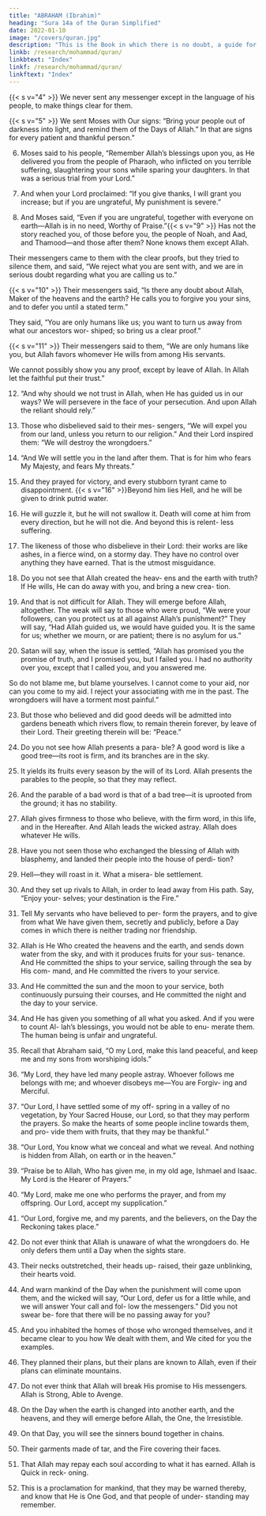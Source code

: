```yaml
---
title: "ABRAHAM (Ibrahim)"
heading: "Sura 14a of the Quran Simplified"
date: 2022-01-10
image: "/covers/quran.jpg"
description: "This is the Book in which there is no doubt, a guide for the righteous."
linkb: /research/mohammad/quran/
linkbtext: "Index"
linkf: /research/mohammad/quran/
linkftext: "Index"
---
```




<!-- 1. Alif, Lam, Ra. A Scripture that We revealed
to you, that you may bring humanity from
darkness to light—with the permission of
their Lord—to the path of the Almighty, the
Praiseworthy.{{< s v="2" >}}  Allah—to whom belongs what is in the
heavens and the earth. And woe to the disbe-
lievers from a severe torment.{{< s v="3" >}}  Those who prefer the present life to the
Hereafter, and repel from the path of Allah,
and seek to make it crooked—these are far
astray. -->
{{< s v="4" >}}  We never sent any messenger except in the language of his people, to make things clear
for them. <!-- Allah leads astray whom He wills, and guides whom He wills. He is the Mighty,
the Wise. -->

{{< s v="5" >}}  We sent Moses with Our signs: “Bring your people out of darkness into light, and remind
them of the Days of Allah.” In that are signs for every patient and thankful person.”


6. Moses said to his people, “Remember Allah’s blessings upon you, as He delivered you from the people of Pharaoh, who inflicted on you terrible suffering, slaughtering your sons while sparing your daughters. In that was a serious trial from your Lord.”

7. And when your Lord proclaimed: “If you give thanks, I will grant you increase; but if
you are ungrateful, My punishment is severe.”

8. And Moses said, “Even if you are ungrateful, together with everyone on earth—Allah is in no need, Worthy of Praise.”{{< s v="9" >}}  Has not the story reached you, of those before you, the people of Noah, and Aad, and
Thamood—and those after them? None knows them except Allah. 

Their messengers came to them with the clear proofs, but they
tried to silence them, and said, “We reject
what you are sent with, and we are in serious
doubt regarding what you are calling us to.”

{{< s v="10" >}}  Their messengers said, “Is there any doubt about Allah, Maker of the heavens and the earth? He calls you to forgive you your sins, and to defer you until a stated term.” 

They said, “You are only humans like us; you want to turn us away from what our ancestors wor-
shiped; so bring us a clear proof.”

{{< s v="11" >}}  Their messengers said to them, “We are only humans like you, but Allah favors whomever He wills from among His servants.

We cannot possibly show you any proof, except by leave of Allah. In Allah let the faithful put their trust.”

12. “And why should we not trust in Allah,
when He has guided us in our ways? We will
persevere in the face of your persecution.
And upon Allah the reliant should rely.”
13. Those who disbelieved said to their mes-
sengers, “We will expel you from our land,
unless you return to our religion.” And their
Lord inspired them: “We will destroy the
wrongdoers.”
14. “And We will settle you in the land after
them. That is for him who fears My Majesty,
and fears My threats.”
15. And they prayed for victory, and every
stubborn tyrant came to disappointment.
{{< s v="16" >}}Beyond him lies Hell, and he will be given
to drink putrid water.
17. He will guzzle it, but he will not swallow it.
Death will come at him from every direction,
but he will not die. And beyond this is relent-
less suffering.
18. The likeness of those who disbelieve in
their Lord: their works are like ashes, in a
fierce wind, on a stormy day. They have no
control over anything they have earned. That
is the utmost misguidance.
19. Do you not see that Allah created the heav-
ens and the earth with truth? If He wills, He
can do away with you, and bring a new crea-
tion.
20. And that is not difficult for Allah.
They will emerge before Allah, altogether.
The weak will say to those who were proud,
“We were your followers, can you protect us
at all against Allah’s punishment?” They will
say, “Had Allah guided us, we would have
guided you. It is the same for us; whether we
mourn, or are patient; there is no asylum for
us.”

22. Satan will say, when the issue is settled, “Allah has promised you the promise of
truth, and I promised you, but I failed you. I
had no authority over you, except that I called
you, and you answered me. 

So do not blame me, but blame yourselves. I cannot come to
your aid, nor can you come to my aid. I reject
your associating with me in the past. The wrongdoers will have a torment most painful.”

23. But those who believed and did good deeds
will be admitted into gardens beneath which
rivers flow, to remain therein forever, by
leave of their Lord. Their greeting therein will
be: “Peace.”
24. Do you not see how Allah presents a para-
ble? A good word is like a good tree—its root
is firm, and its branches are in the sky.
25. It yields its fruits every season by the will of
its Lord. Allah presents the parables to the
people, so that they may reflect.
26. And the parable of a bad word is that of a
bad tree—it is uprooted from the ground; it
has no stability.


27. Allah gives firmness to those who believe,
with the firm word, in this life, and in the
Hereafter. And Allah leads the wicked astray.
Allah does whatever He wills.
28. Have you not seen those who exchanged
the blessing of Allah with blasphemy, and
landed their people into the house of perdi-
tion?
29. Hell—they will roast in it. What a misera-
ble settlement.
30. And they set up rivals to Allah, in order to
lead away from His path. Say, “Enjoy your-
selves; your destination is the Fire.”
31. Tell My servants who have believed to per-
form the prayers, and to give from what We
have given them, secretly and publicly, before
a Day comes in which there is neither trading
nor friendship.
32. Allah is He Who created the heavens and
the earth, and sends down water from the
sky, and with it produces fruits for your sus-
tenance. And He committed the ships to your
service, sailing through the sea by His com-
mand, and He committed the rivers to your
service.
33. And He committed the sun and the moon
to your service, both continuously pursuing
their courses, and He committed the night
and the day to your service.
34. And He has given you something of all
what you asked. And if you were to count Al-
lah’s blessings, you would not be able to enu-
merate them. The human being is unfair and
ungrateful.
35. Recall that Abraham said, “O my Lord,
make this land peaceful, and keep me and my
sons from worshiping idols.”
36. “My Lord, they have led many people
astray. Whoever follows me belongs with me;
and whoever disobeys me—You are Forgiv-
ing and Merciful.
37. “Our Lord, I have settled some of my off-
spring in a valley of no vegetation, by Your
Sacred House, our Lord, so that they may
perform the prayers. So make the hearts of some people incline towards them, and pro-
vide them with fruits, that they may be thankful.”

38. “Our Lord, You know what we conceal and what we reveal. And nothing is hidden from
Allah, on earth or in the heaven.”

39. “Praise be to Allah, Who has given me, in my old age, Ishmael and Isaac. My Lord is the Hearer of Prayers.”

40. “My Lord, make me one who performs the prayer, and from my offspring. Our Lord, accept my supplication.”

41. “Our Lord, forgive me, and my parents,
and the believers, on the Day the Reckoning
takes place.”
42. Do not ever think that Allah is unaware of
what the wrongdoers do. He only defers them
until a Day when the sights stare.
43. Their necks outstretched, their heads up-
raised, their gaze unblinking, their hearts
void.
44. And warn mankind of the Day when the
punishment will come upon them, and the
wicked will say, “Our Lord, defer us for a little
while, and we will answer Your call and fol-
low the messengers.” Did you not swear be-
fore that there will be no passing away for
you?
45. And you inhabited the homes of those who
wronged themselves, and it became clear to
you how We dealt with them, and We cited
for you the examples.
46. They planned their plans, but their plans
are known to Allah, even if their plans can
eliminate mountains.
47. Do not ever think that Allah will break His
promise to His messengers. Allah is Strong,
Able to Avenge.
48. On the Day when the earth is changed into
another earth, and the heavens, and they will
emerge before Allah, the One, the Irresistible.
49. On that Day, you will see the sinners bound
together in chains.
50. Their garments made of tar, and the Fire
covering their faces.
51. That Allah may repay each soul according
to what it has earned. Allah is Quick in reck-
oning.
52. This is a proclamation for mankind, that
they may be warned thereby, and know that
He is One God, and that people of under-
standing may remember.


